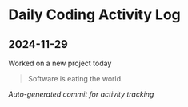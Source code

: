 # Daily Coding Activity Log

## 2024-11-29

Worked on a new project today

> Software is eating the world.

*Auto-generated commit for activity tracking*
